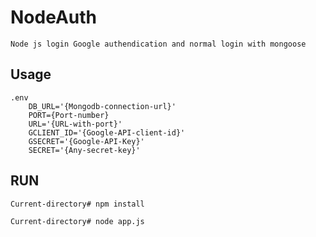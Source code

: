 # NodeAuth

    Node js login Google authendication and normal login with mongoose

Usage
----
    .env
        DB_URL='{Mongodb-connection-url}'
        PORT={Port-number}
        URL='{URL-with-port}'
        GCLIENT_ID='{Google-API-client-id}'
        GSECRET='{Google-API-Key}'
        SECRET='{Any-secret-key}'

RUN
---
    Current-directory# npm install
        
    Current-directory# node app.js